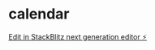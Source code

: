 # calendar

[Edit in StackBlitz next generation editor ⚡️](https://stackblitz.com/~/github.com/emmanuelhosanski/calendar)